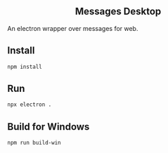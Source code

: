 <div align="center">
  <h2>Messages Desktop</h2>
</div>

An electron wrapper over messages for web.

## Install

```sh
npm install
```

## Run

```sh
npx electron .
```

## Build for Windows

```sh
npm run build-win
```
